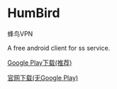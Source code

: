# HumBird

蜂鸟VPN

A free android client for ss service.

[Google Play下载(推荐)](https://play.google.com/store/apps/details?id=com.young.ss)

[官网下载(无Google Play)](https://github.com/freessservice/HumBird/releases/download/v1.8.1/Humbird-release_1.8.1.apk)
